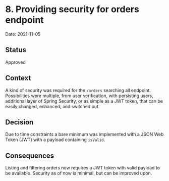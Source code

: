 # 8. Providing security for orders endpoint

Date: 2021-11-05

## Status

Approved

## Context

A kind of security was required for the `/orders` searching all endpoint. Possibilities were multiple, from user
verification, with persisting users, additional layer of Spring Security, or as simple as a JWT token, that can be
easily changed, enhanced, and switched out.

## Decision

Due to time constraints a bare minimum was implemented with a JSON Web Token (JWT) with a payload containing `isValid`.

## Consequences

Listing and filtering orders now requires a JWT token with valid payload to be available. Security as of now is minimal,
but can be improved upon.
